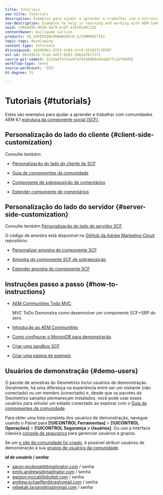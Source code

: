```yaml
---
title: Tutoriais
seo-title: Tutorials
description: Exemplos para ajudar a aprender e trabalhar com a estrutura de componente social (SCF) do AEM Communities
seo-description: Examples to help in learning and working with AEM Communities social component framework (SCF)
uuid: c99a9d56-9630-4a79-bcd7-a15f01d6c13d
contentOwner: Guillaume Carlino
products: SG_EXPERIENCEMANAGER/6.5/COMMUNITIES
topic-tags: developing
content-type: reference
discoiquuid: a420b0b1-65f4-4103-a7c9-263657c7870f
exl-id: 061d3b1b-7ceb-4e57-8183-2062a76173f1
source-git-commit: b220adf6fa3e9faf94389b9a9416b7fca2f89d9d
workflow-type: tm+mt
source-wordcount: '253'
ht-degree: 1%

---
```


# Tutoriais {#tutorials}

Estes são exemplos para ajudar a aprender e trabalhar com comunidades AEM 6.1 [estrutura da componente social (SCF)](scf.md).

## Personalização do lado do cliente {#client-side-customization}

Consulte também:

* [Personalização do lado do cliente do SCF](client-customize.md)

* [Guia de componentes da comunidade](components-guide.md)

* [Componente de sobreposição de comentários](overlay-comments.md)

* [Estender componente de comentários](extend-comments.md)

## Personalização do lado do servidor {#server-side-customization}

Consulte também [Personalização do lado do servidor SCF](server-customize.md).

O código de amostra está disponível no [GitHub da Adobe Marketing Cloud](https://github.com/Adobe-Marketing-Cloud) repositório:

* [Personalizar amostra do componente SCF](https://github.com/Adobe-Marketing-Cloud/aem-scf-sample-components-customize)

* [Amostra do componente SCF de sobreposição](https://github.com/Adobe-Marketing-Cloud/aem-scf-sample-components-overlay)

* [Estender amostra do componente SCF](https://github.com/Adobe-Marketing-Cloud/aem-scf-sample-components-extension)

## Instruções passo a passo {#how-to-instructions}

* [AEM Communities Todo MVC](https://github.com/Adobe-Marketing-Cloud/aem-communities-todomvc-sample)

   MVC ToDo Demonstra como desenvolver um componente SCF+SRP do zero.

* [Introdução ao AEM Communities](getting-started.md)

* [Como configurar o MongoDB para demonstração](demo-mongo.md)

* [Criar uma sandbox SCF](an-scf-sandbox.md)

* [Criar uma página de exemplo](create-sample-page.md)

## Usuários de demonstração {#demo-users}

O pacote de amostras do Geometrixx inclui usuários de demonstração. Geralmente, há uma diferença na experiência entre ser um visitante (não conectado) ou um membro (conectado) e, desde que os pacotes do Geometrixx samples permaneçam instalados, você pode usar esses usuários para simular um estado conectado ao explorar com o [Guia de componentes da comunidade](components-guide.md).

Para obter uma lista completa dos usuários de demonstração, navegue usando o Painel para **[!UICONTROL Ferramentas]** > **[!UICONTROL Operações]** > **[!UICONTROL Segurança > Usuários]**. Ou use a interface clássica [console de segurança](http://localhost:4502/useradmin) para gerenciar usuários e grupos.

Se um [o site da comunidade foi criado](getting-started.md), é possível atribuir usuários de demonstração à sua [grupos de usuários da comunidade](users.md).

***id de usuário* / *senha***:

* aaron.mcdonald@mailinator.com / senha
* emily.andrews@mailinator.com / senha
* weston.mccall@dodgit.com / senha
* andrew.schaeffer@trashymail.com / senha
* rebekah.larsen@trashymail.com / senha
